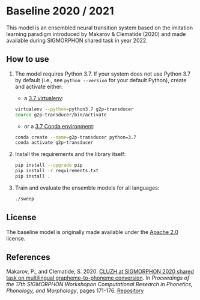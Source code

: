 # Baseline 2020 / 2021

This model is an ensembled neural transition system based on the imitation learning paradigm introduced by Makarov &
Clematide (2020) and made available during SIGMORPHON shared task in year 2022.

## How to use

1. The model requires Python 3.7. If your system does not use Python 3.7 by
   default (i.e., see `python --version` for your default Python), create and
   activate either:

    - a [3.7 virtualenv](https://virtualenv.pypa.io/en/latest/):

    ```bash
    virtualenv --python=python3.7 g2p-transducer
    source g2p-transducer/bin/activate
    ```

    - or
      a [3.7 Conda environment](https://docs.conda.io/projects/conda/en/latest/user-guide/tasks/manage-python.html#installing-a-different-version-of-python):

    ```bash
    conda create --name=g2p-transducer python=3.7
    conda activate g2p-transducer
    ```

2. Install the requirements and the library itself:

    ```bash
    pip install --upgrade pip
    pip install -r requirements.txt
    pip install .
    ```

3. Train and evaluate the ensemble models for all languages:

    ```bash
   ./sweep
    ```

## License

The baseline model is originally made available under the [Apache 2.0](LICENSE.txt) license.

## References

Makarov, P., and Clematide, S. 2020. [CLUZH at SIGMORPHON 2020 shared task on
multilingual grapheme-to-phoneme
conversion](https://www.aclweb.org/anthology/2020.sigmorphon-1.19/). In
*Proceedings of the 17th SIGMORPHON Workshopon Computational Research in
Phonetics, Phonology, and Morphology*, pages 171-176. [Repository](https://github.com/sigmorphon/2022G2PST)
